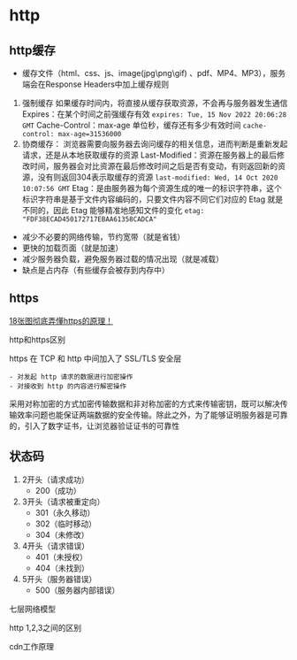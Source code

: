 # http

## http缓存

* 缓存文件（html、css、js、image(jpg\png\gif) 、pdf、MP4、MP3），服务端会在Response Headers中加上缓存规则

1. 强制缓存
  如果缓存时间内，将直接从缓存获取资源，不会再与服务器发生通信
  Expires：在某个时间之前强缓存有效
    `expires: Tue, 15 Nov 2022 20:06:28 GMT`
  Cache-Control：max-age 单位秒，缓存还有多少有效时间
    `cache-control: max-age=31536000`
2. 协商缓存：
  浏览器需要向服务器去询问缓存的相关信息，进而判断是重新发起请求，还是从本地获取缓存的资源
  Last-Modified：资源在服务器上的最后修改时间，服务器会对比资源在最后修改时间之后是否有变动，有则返回新的资源，没有则返回304表示取缓存的资源
    `last-modified: Wed, 14 Oct 2020 10:07:56 GMT`
  Etag：是由服务器为每个资源生成的唯一的标识字符串，这个标识字符串是基于文件内容编码的，只要文件内容不同它们对应的 Etag 就是不同的，因此 Etag 能够精准地感知文件的变化
    `etag: "FDF38ECAD450172717EBAA61358CADCA"`

* 减少不必要的网络传输，节约宽带（就是省钱）
* 更快的加载页面（就是加速）
* 减少服务器负载，避免服务器过载的情况出现（就是减载）
* 缺点是占内存（有些缓存会被存到内存中）
  
## https

[18张图彻底弄懂https的原理！](https://baijiahao.baidu.com/s?id=1685474345600994715&wfr=spider&for=pc)

http和https区别

https 在 TCP 和 http 中间加入了 SSL/TLS 安全层

    - 对发起 http 请求的数据进行加密操作
    - 对接收到 http 的内容进行解密操作

采用对称加密的方式加密传输数据和非对称加密的方式来传输密钥，既可以解决传输效率问题也能保证两端数据的安全传输。除此之外，为了能够证明服务器是可靠的，引入了数字证书，让浏览器验证证书的可靠性

## 状态码

1. 2开头（请求成功）
   * 200（成功）
2. 3开头（请求被重定向）
   * 301（永久移动）
   * 302（临时移动）
   * 304（未修改）
3. 4开头（请求错误）
   * 401（未授权）
   * 404（未找到）
4. 5开头（服务器错误）
   * 500（服务器内部错误）

七层网络模型

http 1,2,3之间的区别

cdn工作原理
